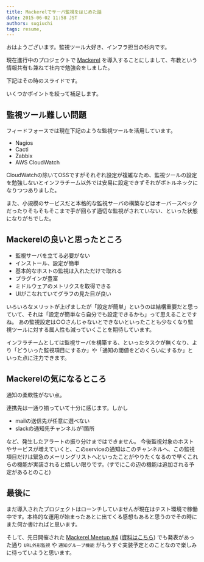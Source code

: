 ```yaml
---
title: Mackerelでサーバ監視をはじめた話
date: 2015-06-02 11:58 JST
authors: sugiuchi
tags: resume, 
---
```


おはようございます。監視ツール大好き、インフラ担当の杉内です。

現在進行中のプロジェクトで [Mackerel](https://mackerel.io) を導入することにしまして、布教という情報共有も兼ねて社内で勉強会をしました。

<!--more-->

下記はその時のスライドです。

<script async class="speakerdeck-embed" data-id="5db48c62fb1247b3b03221d378286f3e" data-ratio="1.33333333333333" src="//speakerdeck.com/assets/embed.js"></script>

いくつかポイントを絞って補足します。

## 監視ツール難しい問題

フィードフォースでは現在下記のような監視ツールを活用しています。

- Nagios
- Cacti
- Zabbix
- AWS CloudWatch

CloudWatchの除いてOSSですがそれぞれ設定が複雑なため、監視ツールの設定を勉強しないとインフラチーム以外では安易に設定できずそれがボトルネックになりつつありました。

また、小規模のサービスだと本格的な監視サーバの構築などはオーバースペックだったりそもそもそこまで手が回らず適切な監視がされていない、といった状態になりがちでした。

## Mackerelの良いと思ったところ

- 監視サーバを立てる必要がない
- インストール、設定が簡単
- 基本的なホストの監視は入れただけで取れる
- プラグインが豊富
- ミドルウェアのメトリクスを取得できる
- UIがこなれていてグラフの見た目が良い

いろいろなメリットが上げましたが「設定が簡単」というのは結構重要だと思っていて、それは「設定が簡単なら自分でも設定できるかも」って思えることですね。
あの監視設定は○○さんじゃないとできないといったことも少なくなり監視ツールに対する属人性も減っていくことを期待しています。

インフラチームとしては監視サーバを構築する、といったタスクが無くなり、より「どういった監視項目にするか」や「通知の閾値をどのくらいにするか」といった点に注力できます。

## Mackerelの気になるところ

通知の柔軟性がない点。

連携先は一通り揃っていて十分に感じます。しかし

- mailの送信先が任意に選べない
- slackの通知先チャンネルが1箇所

など、発生したアラートの振り分けまではできません。
今後監視対象のホストやサービスが増えていくと、このserviceの通知はこのチャンネルへ、この監視項目だけは緊急のメーリングリストへといったことがやりたくなるので早くこれらの機能が実装されると嬉しい限りです。(すでにこの辺の機能は追加される予定があるとのこと)

## 最後に

まだ導入されたプロジェクトはローンチしていませんが現在はテスト環境で稼働中です。本格的な運用が始まったあとに出てくる感想もあると思うのでその時にまた何か書ければと思います。

そして、先日開催された [Mackerel Meetup #4](http://mackerelio.connpass.com/event/15126/) ([資料はこちら](https://speakerdeck.com/stanaka/mackerel-meetup-number-4)) でも発表があった通り `URL外形監視` や `通知グループ機能` がもうすぐ実装予定とのことなので楽しみに待っていようと思います。
